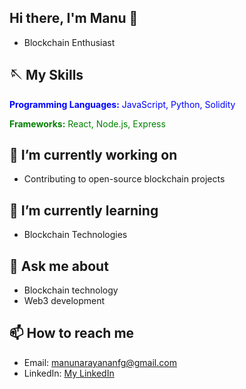 ## Hi there, I'm Manu 👋
- Blockchain Enthusiast

## 🪡 My Skills
<!--- **Programming Languages:** JavaScript, Python, Solidity</p>
- **Frameworks:** React, Node.js, Express
- **Blockchain Technologies:** Ethereum, -->
<p style="color:blue;"><strong>Programming Languages:</strong> JavaScript, Python, Solidity</p>
<p style="color:green;"><strong>Frameworks:</strong> React, Node.js, Express</p>

## 🔭 I’m currently working on
- Contributing to open-source blockchain projects

## 🌱 I’m currently learning
- Blockchain Technologies

<!-- ## 👯 I’m looking to collaborate on
- Blockchain-based projects
- Open-source initiatives -->

<!-- ## 🤔 I’m looking for help with
- Understanding zero-knowledge proofs
- Optimizing smart contract gas usage -->

## 💬 Ask me about
- Blockchain technology
- Web3 development

## 📫 How to reach me
- Email: [manunarayananfg@gmail.com](manunarayananfg@gmail.com)
- LinkedIn: [My LinkedIn](https://www.linkedin.com/in/manu-narayanan07/)




